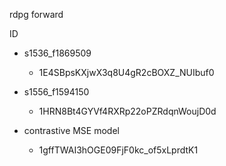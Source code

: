 rdpg forward

ID
- s1536_f1869509
    - 1E4SBpsKXjwX3q8U4gR2cBOXZ_NUIbuf0

- s1556_f1594150
    - 1HRN8Bt4GYVf4RXRp22oPZRdqnWoujD0d

- contrastive MSE model
    - 1gffTWAI3hOGE09FjF0kc_of5xLprdtK1

